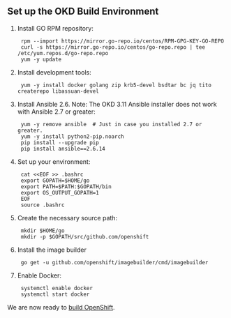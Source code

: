 ## Set up the OKD Build Environment

1. Install GO RPM repository:

        rpm --import https://mirror.go-repo.io/centos/RPM-GPG-KEY-GO-REPO
        curl -s https://mirror.go-repo.io/centos/go-repo.repo | tee /etc/yum.repos.d/go-repo.repo
        yum -y update

1. Install development tools:

        yum -y install docker golang zip krb5-devel bsdtar bc jq tito createrepo libassuan-devel

1. Install Ansible 2.6. Note: The OKD 3.11 Ansible installer does not work with Ansible 2.7 or greater:

        yum -y remove ansible  # Just in case you installed 2.7 or greater.
        yum -y install python2-pip.noarch
        pip install --upgrade pip
        pip install ansible==2.6.14

1. Set up your environment:

        cat <<EOF >> .bashrc
        export GOPATH=$HOME/go
        export PATH=$PATH:$GOPATH/bin
        export OS_OUTPUT_GOPATH=1
        EOF
        source .bashrc

1. Create the necessary source path:

        mkdir $HOME/go
        mkdir -p $GOPATH/src/github.com/openshift

1. Install the image builder

        go get -u github.com/openshift/imagebuilder/cmd/imagebuilder

1. Enable Docker:

        systemctl enable docker
        systemctl start docker

We are now ready to [build OpenShift](README.md).


